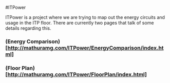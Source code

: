 #ITPower

ITPower is a project where we are trying to map out the energy circuits and usage in the ITP floor. There are currently two pages that talk of some details regarding this.


### (Energy Comparison)[http://mathuramg.com/ITPower/EnergyComparison/index.html]

### (Floor Plan)[http://mathuramg.com/ITPower/FloorPlan/index.html]
